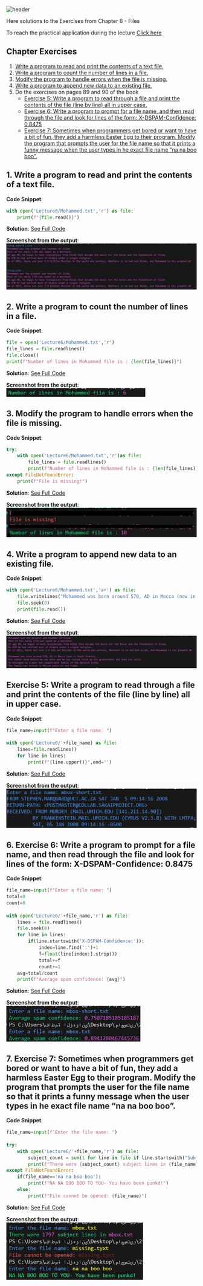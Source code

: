 ![header](https://capsule-render.vercel.app/api?type=waving&height=300&color=gradient&customColorList=22&text=Files%20Exercises&fontSize=70&animation=twinkling)

Here solutions to the Exercises from Chapter 6 - Files

To reach the practical application during the lecture [Click here](https://github.com/FatimaALzahrani/Advanced-Programming-in-AI/blob/main/Lecture6/practical.ipynb)

## Chapter Exercises

1. [Write a program to read and print the contents of a text file.](#read)
2. [Write a program to count the number of lines in a file.](#count)
3. [Modify the program to handle errors when the file is missing.](#handle)
4. [Write a program to append new data to an existing file.](#append)
5. Do the exercises on pages 89 and 90 of the book
   - [Exercise 5: Write a program to read through a file and print the contents of the file (line by line) all in upper case.](#upper)
   - [Exercise 6: Write a program to prompt for a file name, and then read through the file and look for lines of the form: X-DSPAM-Confidence: 0.8475](#avg)
   - [Exercise 7: Sometimes when programmers get bored or want to have a bit of fun, they add a harmless Easter Egg to their program. Modify the program that prompts the user for the file name so that it prints a funny message when the user types in he exact file name “na na boo boo”.](#Egg)

## 1. Write a program to read and print the contents of a text file. <a name="read"></a>

**Code Snippet**:

```python
with open('Lecture6/Mohammed.txt','r') as file:
    print(f"{file.read()}")
```

**Solution**: [See Full Code](https://github.com/FatimaALzahrani/Advanced-Programming-in-AI/blob/main/Lecture6/Exercise1.py)

**Screenshot from the output**:
![alt text](https://github.com/FatimaALzahrani/Advanced-Programming-in-AI/blob/main/Lecture6/Screenshots/image.png)

## 2. Write a program to count the number of lines in a file. <a name="count"></a>

**Code Snippet**:

```python
file = open('Lecture6/Mohammed.txt','r')
file_lines = file.readlines()
file.close()
print(f"Number of lines in Mohammed file is : {len(file_lines)}")
```

**Solution**: [See Full Code](https://github.com/FatimaALzahrani/Advanced-Programming-in-AI/blob/main/Lecture6/Exercise2.py)

**Screenshot from the output**:
![alt text](https://github.com/FatimaALzahrani/Advanced-Programming-in-AI/blob/main/Lecture6/Screenshots/image-1.png)

## 3. Modify the program to handle errors when the file is missing. <a name="handle"></a>

**Code Snippet**:

```python
try:
    with open('Lecture6/Mohammed.txt','r')as file:
        file_lines = file.readlines()
        print(f"Number of lines in Mohammed file is : {len(file_lines)}")
except FileNotFoundError:
    print(f"File is missing!")
```

**Solution**: [See Full Code](https://github.com/FatimaALzahrani/Advanced-Programming-in-AI/blob/main/Lecture6/Exercise3.py)

**Screenshot from the output**:
![alt text](https://github.com/FatimaALzahrani/Advanced-Programming-in-AI/blob/main/Lecture6/Screenshots/image-3.png)

## 4. Write a program to append new data to an existing file. <a name="append"></a>

**Code Snippet**:

```python
with open('Lecture6/Mohammed.txt','a+') as file:
    file.writelines("Mohammed was born around 570, AD in Mecca (now in Saudi Arabia).\nHis father died before he was born and he was raised first by his grandfather and then his uncle.\nHe belonged to a poor but respectable family of the Quraysh tribe.\nThe family was active in Meccan politics and trade.")
    file.seek(0)
    print(file.read())
```

**Solution**: [See Full Code](https://github.com/FatimaALzahrani/Advanced-Programming-in-AI/blob/main/Lecture6/Exercise4.py)

**Screenshot from the output**:
![alt text](https://github.com/FatimaALzahrani/Advanced-Programming-in-AI/blob/main/Lecture6/Screenshots/image-2.png)

## Exercise 5: Write a program to read through a file and print the contents of the file (line by line) all in upper case. <a name="upper"></a>

**Code Snippet**:

```python
file_name=input(f"Enter a file name: ")

with open('Lecture6/'+file_name) as file:
    lines=file.readlines()
    for line in lines:
        print(f"{line.upper()}",end='')
```

**Solution**: [See Full Code](https://github.com/FatimaALzahrani/Advanced-Programming-in-AI/blob/main/Lecture6/Exercise5.py)

**Screenshot from the output**:
![alt text](https://github.com/FatimaALzahrani/Advanced-Programming-in-AI/blob/main/Lecture6/Screenshots/image-4.png)

## 6. Exercise 6: Write a program to prompt for a file name, and then read through the file and look for lines of the form: X-DSPAM-Confidence: 0.8475 <a name="avg"></a>

**Code Snippet**:

```python
file_name=input(f"Enter a file name: ")
total=0
count=0

with open('Lecture6/'+file_name,'r') as file:
    lines = file.readlines()
    file.seek(0)
    for line in lines:
        if(line.startswith('X-DSPAM-Confidence:')):
            index=line.find(':')+1
            f=float(line[index:].strip())
            total+=f
            count+=1
    avg=total/count
    print(f"Average spam confidence: {avg}")
```

**Solution**: [See Full Code](https://github.com/FatimaALzahrani/Advanced-Programming-in-AI/blob/main/Lecture6/Exercise6.py)

**Screenshot from the output**:
![alt text](https://github.com/FatimaALzahrani/Advanced-Programming-in-AI/blob/main/Lecture6/Screenshots/image-5.png)

## 7. Exercise 7: Sometimes when programmers get bored or want to have a bit of fun, they add a harmless Easter Egg to their program. Modify the program that prompts the user for the file name so that it prints a funny message when the user types in he exact file name “na na boo boo”. <a name="Egg"></a>

**Code Snippet**:

```python
file_name=input(f"Enter the file name: ")

try:
    with open('Lecture6/'+file_name,'r') as file:
        subject_count = sum(1 for line in file if line.startswith("Subject"))
        print(f"There were {subject_count} subject lines in {file_name}")
except FileNotFoundError:
    if(file_name=='na na boo boo'):
        print(f"NA NA BOO BOO TO YOU- You have been punkd!")
    else:
        print(f"File cannot be opened: {file_name}")
```

**Solution**: [See Full Code](https://github.com/FatimaALzahrani/Advanced-Programming-in-AI/blob/main/Lecture6/Exercise7.py)

**Screenshot from the output**:
![alt text](https://github.com/FatimaALzahrani/Advanced-Programming-in-AI/blob/main/Lecture6/Screenshots/image-6.png)
